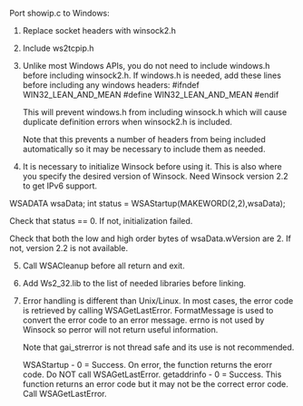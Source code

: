 Port showip.c to Windows:

1. Replace socket headers with winsock2.h

2. Include ws2tcpip.h

3. Unlike most Windows APIs, you do not need to include windows.h before
   including winsock2.h.  If windows.h is needed, add these lines before
   including any windows headers:
   #ifndef WIN32_LEAN_AND_MEAN
   #define WIN32_LEAN_AND_MEAN
   #endif

   This will prevent windows.h from including winsock.h which will cause
   duplicate definition errors when winsock2.h is included.

   Note that this prevents a number of headers from being included automatically
   so it may be necessary to include them as needed.

 4. It is necessary to initialize Winsock before using it.  This is also where
    you specify the desired version of Winsock.  Need Winsock version 2.2 to get
    IPv6 support.

   WSADATA wsaData; 
   int status = WSAStartup(MAKEWORD(2,2),wsaData);

   Check that status == 0.  If not, initialization failed.

   Check that both the low and high order bytes of wsaData.wVersion are 2.
   If not, version 2.2 is not available.

5. Call WSACleanup before all return and exit.

6. Add Ws2_32.lib to the list of needed libraries before linking.

7. Error handling is different than Unix/Linux.  In most cases, the error
   code is retrieved by calling WSAGetLastError.  FormatMessage is used to
   convert the error code to an error message.  errno is not used by Winsock
   so perror will not return useful information.

   Note that gai_strerror is not thread safe and its use is not recommended.

   WSAStartup  - 0 = Success.  On error, the function returns the erorr code.
                 Do NOT call WSAGetLastError.
   getaddrinfo - 0 = Success.  This function returns an error code but it may
                 not be the correct error code.  Call WSAGetLastError.